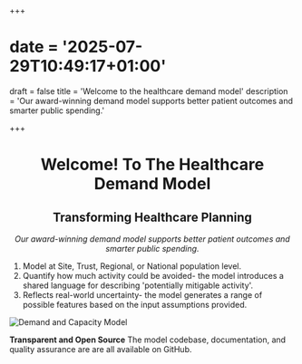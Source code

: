 +++
# date = '2025-07-29T10:49:17+01:00'
draft = false
title = 'Welcome to the healthcare demand model'
description = 'Our award-winning demand model supports better patient outcomes and smarter public spending.'

+++
<div align="center">

# Welcome! To The Healthcare Demand Model #

## Transforming Healthcare Planning ##

*Our award-winning demand model supports better patient outcomes and smarter public spending.*
</div>

1. Model at Site, Trust, Regional, or National population level.
2. Quantify how much activity could be avoided- the model introduces a shared language for describing 'potentially mitigable activity'. 
3. Reflects real-world uncertainty- the model generates a range of possible features based on the input assumptions provided.

![Demand and Capacity Model](/D&CInfograph.png)

**Transparent and Open Source**
The model codebase, documentation, and quality assurance are are all available on GitHub.

